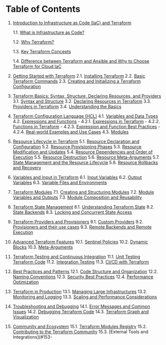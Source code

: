 
# Table of Contents

1. [Introduction to Infrastructure as Code (IaC) and Terraform](#1-introduction-to-infrastructure-as-code-iac-and-terraform)
   
    1.1. [What is Infrastructure as Code?](#11-what-is-infrastructure-as-code)
   
    1.2. [Why Terraform?](#12-why-terraform)
   
    1.3. [Key Terraform Concepts](#13-key-terraform-concepts)
   
    1.4. [Difference between Terraform and Ansible and Why to Choose Terraform for Cloud IaC](#14-difference-between-terraform-and-ansible-and-why-to-choose-terraform-for-cloud-iac)

3. [Getting Started with Terraform](#2-getting-started-with-terraform)
    2.1. [Installing Terraform](#21-installing-terraform)
    2.2. [Basic Terraform Commands](#22-basic-terraform-commands)
    2.3. [Creating and Initializing a Terraform Configuration](#23-creating-and-initializing-a-terraform-configuration)

4. [Terraform Basics: Syntax, Structure, Declaring Resources, and Providers](#3-terraform-basics-syntax-structure-declaring-resources-and-providers)
    3.1. [Syntax and Structure](#31-syntax-and-structure)
    3.2. [Declaring Resources in Terraform](#32-declaring-resources-in-terraform)
    3.3. [Providers in Terraform](#33-providers-in-terraform)
    3.4. [Understanding the Basics](#34-understanding-the-basics)

5. [Terraform Configuration Language (HCL)](#4-terraform-configuration-language-hcl)
    4.1. [Variables and Data Types](#41-variables-and-data-types)
    4.2. [Expressions and Functions](#42-expressions-and-functions)
        - 4.2.1. [Expressions in Terraform](#421-expressions-in-terraform)
        - 4.2.2. [Functions in Terraform](#422-functions-in-terraform)
        - 4.2.3. [Expression and Function Best Practices](#423-expression-and-function-best-practices)
        - 4.2.4. [Real-world Examples and Use Cases](#424-real-world-examples-and-use-cases)
    4.3. [Modules](#43-modules)

6. [Resource Lifecycle in Terraform](#5-resource-lifecycle-in-terraform)
    5.1. [Resource Declaration and Configuration](#51-resource-declaration-and-configuration)
    5.2. [Resource Provisioning Phases](#52-resource-provisioning-phases)
    5.3. [Resource Modification and Updates](#53-resource-modification-and-updates)
    5.4. [Resource Dependencies and Order of Execution](#54-resource-dependencies-and-order-of-execution)
    5.5. [Resource Destruction](#55-resource-destruction)
    5.6. [Resource Meta-Arguments](#56-resource-meta-arguments)
    5.7. [State Management and the Resource Lifecycle](#57-state-management-and-the-resource-lifecycle)
    5.8. [Resource Rollbacks and Recovery](#58-resource-rollbacks-and-recovery)

7. [Variables and Input in Terraform](#6-variables-and-input-in-terraform)
    6.1. [Input Variables](#61-input-variables)
    6.2. [Output Variables](#62-output-variables)
    6.3. [Variable Files and Environments](#63-variable-files-and-environments)

8. [Terraform Modules](#7-terraform-modules)
    7.1. [Creating and Structuring Modules](#71-creating-and-structuring-modules)
    7.2. [Module Variables and Outputs](#72-module-variables-and-outputs)
    7.3. [Module Composition and Reusability](#73-module-composition-and-reusability)

9. [Terraform State Management](#8-terraform-state-management)
    8.1. [Understanding Terraform State](#81-understanding-terraform-state)
    8.2. [State Backends](#82-state-backends)
    8.3. [Locking and Concurrent State Access](#83-locking-and-concurrent-state-access)

10. [Terraform Providers and Provisioners](#9-terraform-providers-and-provisioners)
    9.1. [Custom Providers](#91-custom-providers)
    9.2. [Provisioners and their use cases](#92-provisioners-and-their-use-cases)
    9.3. [Remote Backends and Remote Execution](#93-remote-backends-and-remote-execution)

11. [Advanced Terraform Features](#10-advanced-terraform-features)
    10.1. [Sentinel Policies](#101-sentinel-policies)
    10.2. [Dynamic Blocks](#102-dynamic-blocks)
    10.3. [Meta-Arguments](#103-meta-arguments)

12. [Terraform Testing and Continuous Integration](#11-terraform-testing-and-continuous-integration)
    11.1. [Unit Testing Terraform Code](#111-unit-testing-terraform-code)
    11.2. [Integration Testing](#112-integration-testing)
    11.3. [CI/CD with Terraform](#113-cicd-with-terraform)

13. [Best Practices and Patterns](#12-best-practices-and-patterns)
    12.1. [Code Structure and Organization](#121-code-structure-and-organization)
    12.2. [Naming Conventions](#122-naming-conventions)
    12.3. [Security Best Practices](#123-security-best-practices)
    12.4. [Performance Optimization](#124-performance-optimization)

14. [Terraform in Production](#13-terraform-in-production)
    13.1. [Managing Large Infrastructures](#131-managing-large-infrastructures)
    13.2. [Monitoring and Logging](#132-monitoring-and-logging)
    13.3. [Scaling and Performance Considerations](#133-scaling-and-performance-considerations)

15. [Troubleshooting and Debugging](#14-troubleshooting-and-debugging)
    14.1. [Error Messages and Common Issues](#141-error-messages-and-common-issues)
    14.2. [Debugging Terraform Code](#142-debugging-terraform-code)
    14.3. [Terraform Graph and Visualization](#143-terraform-graph-and-visualization)

16. [Community and Ecosystem](#15-community-and-ecosystem)
    15.1. [Terraform Modules Registry](#151-terraform-modules-registry)
    15.2. [Contributing to the Terraform Community](#152-contributing-to-the-terraform-community)
    15.3. [External Tools and Integrations](#153-
